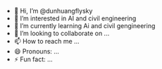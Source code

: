 - 👋 Hi, I’m @dunhuangflysky
- 👀 I’m interested in AI and civil engineering
- 🌱 I’m currently learning Ai and civil gengineering
- 💞️ I’m looking to collaborate on ...
- 📫 How to reach me ...
- 😄 Pronouns: ...
- ⚡ Fun fact: ...

<!---
dunhuangflysky/dunhuangflysky is a ✨ special ✨ repository because its `README.md` (this file) appears on your GitHub profile.
You can click the Preview link to take a look at your changes.
--->
